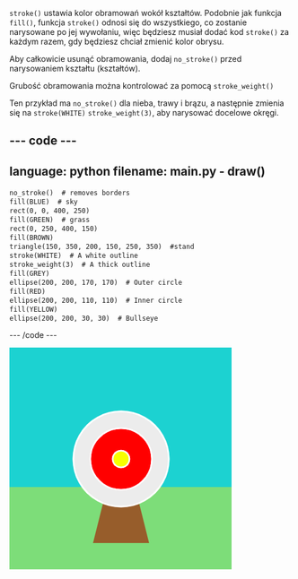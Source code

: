 `stroke()` ustawia kolor obramowań wokół kształtów. Podobnie jak funkcja `fill()`, funkcja `stroke()` odnosi się do wszystkiego, co zostanie narysowane po jej wywołaniu, więc będziesz musiał dodać kod `stroke()` za każdym razem, gdy będziesz chciał zmienić kolor obrysu.

Aby całkowicie usunąć obramowania, dodaj `no_stroke()` przed narysowaniem kształtu (kształtów).

Grubość obramowania można kontrolować za pomocą `stroke_weight()`

Ten przykład ma `no_stroke()` dla nieba, trawy i brązu, a następnie zmienia się na `stroke(WHITE)` `stroke_weight(3)`, aby narysować docelowe okręgi.

--- code ---
---
language: python
filename: main.py - draw()
---

    no_stroke()  # removes borders
    fill(BLUE)  # sky
    rect(0, 0, 400, 250)
    fill(GREEN)  # grass
    rect(0, 250, 400, 150)
    fill(BROWN) 
    triangle(150, 350, 200, 150, 250, 350)  #stand
    stroke(WHITE)  # A white outline
    stroke_weight(3)  # A thick outline
    fill(GREY)
    ellipse(200, 200, 170, 170)  # Outer circle
    fill(RED)
    ellipse(200, 200, 110, 110)  # Inner circle
    fill(YELLOW)
    ellipse(200, 200, 30, 30)  # Bullseye

--- /code ---

![An archery scene with thick, white borders on the circles and no borders on the rectangles or triangle.](images/outline-circles.png)
